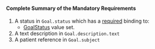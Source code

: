 #### Complete Summary of the Mandatory Requirements

1.  A status in `Goal.status` which has a [required](http://hl7.org/fhir/STU3/terminologies.html#required) binding to:
    -   [GoalStatus] value set.
1.  A  text description in `Goal.description.text`
1.  A patient reference in `Goal.subject`

  [GoalStatus]: http://hl7.org/fhir/STU3/valueset-goal-status.html
